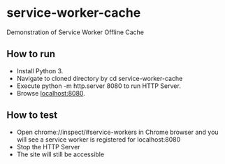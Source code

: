 # service-worker-cache
Demonstration of Service Worker Offline Cache 

## How to run
- Install Python 3.
- Navigate to cloned directory by cd <path-to>service-worker-cache
- Execute python -m http.server 8080 to run HTTP Server.
- Browse [localhost:8080](http://localhost:8080).

## How to test
- Open chrome://inspect/#service-workers in Chrome browser and you will see a service worker is registered for localhost:8080
- Stop the HTTP Server
- The site will still be accessible 
